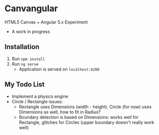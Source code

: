 # Canvangular
 
HTML5 Canvas + Angular 5.x Experiment
- A work in progress
 
## Installation
 
1. Run `npm install`
2. Run `ng serve`
    - Application is served on `localhost:4200`
    
    
## My Todo List
- Implement a physics engine
- Circle / Rectangle issues:
    - Rectangle uses Dimensions (width - height). 
    Circle (for now) uses Dimensions as well, how to fit in Radius?
    - Boundary detection is based on Dimensions: works well for Rectangle, 
    glitches for Circles (upper boundary doesn't really work well)